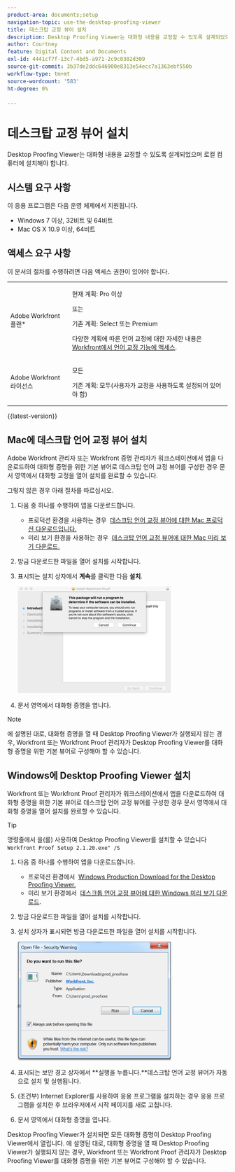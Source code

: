 ```yaml
---
product-area: documents;setup
navigation-topic: use-the-desktop-proofing-viewer
title: 데스크탑 교정 뷰어 설치
description: Desktop Proofing Viewer는 대화형 내용을 교정할 수 있도록 설계되었으며 로컬 컴퓨터에 설치해야 합니다.
author: Courtney
feature: Digital Content and Documents
exl-id: 4441cf7f-13c7-4bd5-a971-2c9c0302d309
source-git-commit: 3b37de2ddc646900e8313e54ecc7a1363ebf550b
workflow-type: tm+mt
source-wordcount: '583'
ht-degree: 0%

---
```


# 데스크탑 교정 뷰어 설치

Desktop Proofing Viewer는 대화형 내용을 교정할 수 있도록 설계되었으며 로컬 컴퓨터에 설치해야 합니다.

## 시스템 요구 사항

이 응용 프로그램은 다음 운영 체제에서 지원됩니다.

* Windows 7 이상, 32비트 및 64비트
* Mac OS X 10.9 이상, 64비트

## 액세스 요구 사항

이 문서의 절차를 수행하려면 다음 액세스 권한이 있어야 합니다.

<table style="table-layout:auto"> 
 <col> 
 <col> 
 <tbody> 
  <tr> 
   <td role="rowheader">Adobe Workfront 플랜*</td> 
   <td> <p>현재 계획: Pro 이상</p> <p>또는</p> <p>기존 계획: Select 또는 Premium</p> <p>다양한 계획에 따른 언어 교정에 대한 자세한 내용은 <a href="/help/quicksilver/administration-and-setup/manage-workfront/configure-proofing/access-to-proofing-functionality.md" class="MCXref xref">Workfront에서 언어 교정 기능에 액세스</a>.</p> </td> 
  </tr> 
  <tr> 
   <td role="rowheader">Adobe Workfront 라이선스</td> 
   <td> <p>모든</p> <p>기존 계획: 모두(사용자가 교정을 사용하도록 설정되어 있어야 함)</p> </td> 
  </tr> 
 </tbody> 
</table>

{{latest-version}}

## Mac에 데스크탑 언어 교정 뷰어 설치

Adobe Workfront 관리자 또는 Workfront 증명 관리자가 워크스테이션에서 앱을 다운로드하여 대화형 증명을 위한 기본 뷰어로 데스크탑 언어 교정 뷰어를 구성한 경우 문서 영역에서 대화형 교정을 열어 설치를 완료할 수 있습니다.

그렇지 않은 경우 아래 절차를 따르십시오.

1. 다음 중 하나를 수행하여 앱을 다운로드합니다.

   * 프로덕션 환경을 사용하는 경우  [데스크탑 언어 교정 뷰어에 대한 Mac 프로덕션 다운로드입니다.](https://assets.proofhq.com/nativeviewer/desktop_viewer/Workfront+Proof-2.1.20.pkg)
   * 미리 보기 환경을 사용하는 경우  [데스크탑 언어 교정 뷰어에 대한 Mac 미리 보기 다운로드.](https://assets.preview.proofhq.com/nativeviewer/desktop_viewer/Workfront+Proof+Preview-2.1.20.pkg)

1. 방금 다운로드한 파일을 열어 설치를 시작합니다.
1. 표시되는 설치 상자에서 **계속**&#x200B;를 클릭한 다음 **설치**.

   ![00000776.png](assets/00000776-350x244.png)

1. 문서 영역에서 대화형 증명을 엽니다.

>[!NOTE]
>
>에 설명된 대로, 대화형 증명을 열 때 Desktop Proofing Viewer가 실행되지 않는 경우, Workfront 또는 Workfront Proof 관리자가 Desktop Proofing Viewer를 대화형 증명을 위한 기본 뷰어로 구성해야 할 수 있습니다.

## Windows에 Desktop Proofing Viewer 설치

Workfront 또는 Workfront Proof 관리자가 워크스테이션에서 앱을 다운로드하여 대화형 증명을 위한 기본 뷰어로 데스크탑 언어 교정 뷰어를 구성한 경우 문서 영역에서 대화형 증명을 열어 설치를 완료할 수 있습니다.

>[!TIP]
명령줄에서 을(를) 사용하여 Desktop Proofing Viewer를 설치할 수 있습니다 `Workfront Proof Setup 2.1.20.exe" /S`

1. 다음 중 하나를 수행하여 앱을 다운로드합니다.

   * 프로덕션 환경에서  [Windows Production Download for the Desktop Proofing Viewer.](https://assets.proofhq.com/nativeviewer/desktop_viewer/Workfront+Proof+Setup+2.1.20.exe)
   * 미리 보기 환경에서  [데스크톱 언어 교정 뷰어에 대한 Windows 미리 보기 다운로드](https://assets.preview.proofhq.com/nativeviewer/desktop_viewer/Workfront+Proof+Preview+Setup+2.1.20.exe).

1. 방금 다운로드한 파일을 열어 설치를 시작합니다.
1. 설치 상자가 표시되면 방금 다운로드한 파일을 열어 설치를 시작합니다.

   ![Screen_Shot_2018-05-02_at_10.56.55_AM.png](assets/screen-shot-2018-05-02-at-10.56.55-am-350x271.png)

1. 표시되는 보안 경고 상자에서 **실행을 누릅니다.**데스크탑 언어 교정 뷰어가 자동으로 설치 및 실행됩니다. 
1. (조건부) Internet Explorer를 사용하여 응용 프로그램을 설치하는 경우 응용 프로그램을 설치한 후 브라우저에서 시작 페이지를 새로 고칩니다.
1. 문서 영역에서 대화형 증명을 엽니다.

Desktop Proofing Viewer가 설치되면 모든 대화형 증명이 Desktop Proofing Viewer에서 열립니다. 에 설명된 대로, 대화형 증명을 열 때 Desktop Proofing Viewer가 실행되지 않는 경우, Workfront 또는 Workfront Proof 관리자가 Desktop Proofing Viewer를 대화형 증명을 위한 기본 뷰어로 구성해야 할 수 있습니다.
